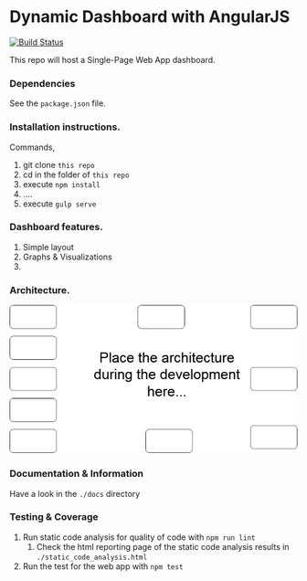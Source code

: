 
# Dynamic Dashboard with AngularJS
[![Build Status](https://travis-ci.org/odynik/dashboard.svg?branch=dynamic_dashboard)](https://travis-ci.org/odynik/dashboard)

This repo will host a Single-Page Web App dashboard.

### Dependencies
See the `package.json` file.
### Installation instructions.
Commands,
1. git clone `this repo`
2. cd in the folder of `this repo`
3. execute `npm install`
4. ....
5. execute `gulp serve`

### Dashboard features.
1. Simple layout
2. Graphs & Visualizations
3. 

### Architecture.
![Dashboard Architecture](./docs/img/DashboardArchitecture.jpg)

### Documentation & Information
Have a look in the `./docs` directory

### Testing & Coverage
1. Run static code analysis for quality of code with `npm run lint`
    1. Check the html reporting page of the static code analysis results in `./static_code_analysis.html`
2. Run the test for the web app with `npm test`